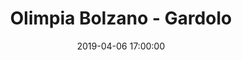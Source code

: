 ---
title: Olimpia Bolzano - Gardolo
date: 2019-04-06 17:00:00
squadra-a: Bc Gardolo
punteggio-a: 
squadra-b: Olimpia Bolzano
punteggio-b: 
partite/squadra: under-15-18-19
luogo: Pal. Scuola Media ¿E. Fermi¿
categoria: under 15
---